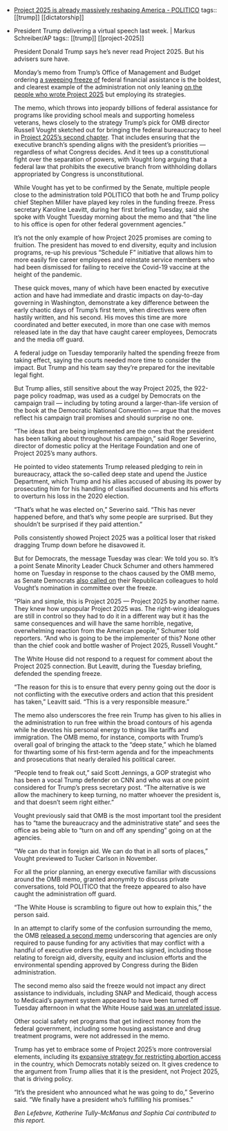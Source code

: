 - [Project 2025 is already massively reshaping America - POLITICO](https://www.politico.com/news/2025/01/29/trump-federal-spending-freeze-project-2025-007378)
  tags:: [[trump]] [[dictatorship]]
- President Trump delivering a virtual speech last week. | Markus Schreiber/AP
  tags:: [[trump]] [[project-2025]] 
  
  President Donald Trump says he’s never read Project 2025. But his advisers sure have.
  
  Monday’s memo from Trump’s Office of Management and Budget ordering [a sweeping freeze of](https://www.politico.com/news/2025/01/28/omb-funding-freeze-trump-00200943) federal financial assistance is the boldest, and clearest example of the administration not only leaning [on the people who wrote Project 2025](https://www.politico.com/news/2024/11/21/trump-taps-project-2025-authors-administration-00191047) but employing its strategies.
  
  The memo, which throws into jeopardy billions of federal assistance for programs like providing school meals and supporting homeless veterans, hews closely to the strategy Trump’s pick for OMB director Russell Vought sketched out for bringing the federal bureaucracy to heel in [Project 2025’s second chapter](https://static.project2025.org/2025_MandateForLeadership_FULL.pdf). That includes ensuring that the executive branch’s spending aligns with the president’s priorities — regardless of what Congress decides. And it tees up a constitutional fight over the separation of powers, with Vought long arguing that a federal law that prohibits the executive branch from withholding dollars appropriated by Congress is unconstitutional.
  
  While Vought has yet to be confirmed by the Senate, multiple people close to the administration told POLITICO that both he and Trump policy chief Stephen Miller have played key roles in the funding freeze. Press secretary Karoline Leavitt, during her first briefing Tuesday, said she spoke with Vought Tuesday morning about the memo and that “the line to his office is open for other federal government agencies.”
  
  It’s not the only example of how Project 2025 promises are coming to fruition. The president has moved to end diversity, equity and inclusion programs, re-up his previous “Schedule F” initiative that allows him to more easily fire career employees and reinstate service members who had been dismissed for failing to receive the Covid-19 vaccine at the height of the pandemic.
  
  These quick moves, many of which have been enacted by executive action and have had immediate and drastic impacts on day-to-day governing in Washington, demonstrate a key difference between the early chaotic days of Trump’s first term, when directives were often hastily written, and his second. His moves this time are more coordinated and better executed, in more than one case with memos released late in the day that have caught career employees, Democrats and the media off guard.
  
  A federal judge on Tuesday temporarily halted the spending freeze from taking effect, saying the courts needed more time to consider the impact. But Trump and his team say they’re prepared for the inevitable legal fight.
  
  But Trump allies, still sensitive about the way Project 2025, the 922-page policy roadmap, was used as a cudgel by Democrats on the campaign trail — including by toting around a larger-than-life version of the book at the Democratic National Convention — argue that the moves reflect his campaign trail promises and should surprise no one.
  
  “The ideas that are being implemented are the ones that the president has been talking about throughout his campaign,” said Roger Severino, director of domestic policy at the Heritage Foundation and one of Project 2025’s many authors.
  
  He pointed to video statements Trump released pledging to rein in bureaucracy, attack the so-called deep state and upend the Justice Department, which Trump and his allies accused of abusing its power by prosecuting him for his handling of classified documents and his efforts to overturn his loss in the 2020 election.
  
  “That’s what he was elected on,” Severino said. “This has never happened before, and that’s why some people are surprised. But they shouldn’t be surprised if they paid attention.”
  
  Polls consistently showed Project 2025 was a political loser that risked dragging Trump down before he disavowed it.
  
  But for Democrats, the message Tuesday was clear: We told you so. It’s a point Senate Minority Leader Chuck Schumer and others hammered home on Tuesday in response to the chaos caused by the OMB memo, as Senate Democrats [also called on](https://www.politico.com/live-updates/2025/01/28/congress/omb-vought-confirmation-trump-00200951) their Republican colleagues to hold Vought’s nomination in committee over the freeze.
  
  “Plain and simple, this is Project 2025 — Project 2025 by another name. They knew how unpopular Project 2025 was. The right-wing idealogues are still in control so they had to do it in a different way but it has the same consequences and will have the same horrible, negative, overwhelming reaction from the American people,” Schumer told reporters. “And who is going to be the implementer of this? None other than the chief cook and bottle washer of Project 2025, Russell Vought.”
  
  The White House did not respond to a request for comment about the Project 2025 connection. But Leavitt, during the Tuesday briefing, defended the spending freeze.
  
  “The reason for this is to ensure that every penny going out the door is not conflicting with the executive orders and action that this president has taken,” Leavitt said. “This is a very responsible measure.”
  
  The memo also underscores the free rein Trump has given to his allies in the administration to run free within the broad contours of his agenda while he devotes his personal energy to things like tariffs and immigration. The OMB memo, for instance, comports with Trump’s overall goal of bringing the attack to the “deep state,” which he blamed for thwarting some of his first-term agenda and for the impeachments and prosecutions that nearly derailed his political career.
  
  “People tend to freak out,” said Scott Jennings, a GOP strategist who has been a vocal Trump defender on CNN and who was at one point considered for Trump’s press secretary post. “The alternative is we allow the machinery to keep turning, no matter whoever the president is, and that doesn’t seem right either.”
  
  Vought previously said that OMB is the most important tool the president has to “tame the bureaucracy and the administrative state” and sees the office as being able to “turn on and off any spending” going on at the agencies.
  
  “We can do that in foreign aid. We can do that in all sorts of places,” Vought previewed to Tucker Carlson in November.
  
  For all the prior planning, an energy executive familiar with discussions around the OMB memo, granted anonymity to discuss private conversations, told POLITICO that the freeze appeared to also have caught the administration off guard.
  
  “The White House is scrambling to figure out how to explain this,” the person said.
  
  In an attempt to clarify some of the confusion surrounding the memo, the OMB [released a second memo](https://www.politico.com/news/2025/01/28/omb-funding-freeze-trump-00200943) underscoring that agencies are only required to pause funding for any activities that may conflict with a handful of executive orders the president has signed, including those relating to foreign aid, diversity, equity and inclusion efforts and the environmental spending approved by Congress during the Biden administration.
  
  The second memo also said the freeze would not impact any direct assistance to individuals, including SNAP and Medicaid, though access to Medicaid’s payment system appeared to have been turned off Tuesday afternoon in what the White House [said was an unrelated issue](https://x.com/PressSec/status/1884329868030271759).
  
  Other social safety net programs that get indirect money from the federal government, including some housing assistance and drug treatment programs, were not addressed in the memo.
  
  Trump has yet to embrace some of Project 2025’s more controversial elements, including its [expansive strategy for restricting abortion access](https://www.politico.com/news/2024/01/29/trump-abortion-ban-2024-campaign-00138417) in the country, which Democrats notably seized on. It gives credence to the argument from Trump allies that it is the president, not Project 2025, that is driving policy.
  
  “It’s the president who announced what he was going to do,” Severino said. “We finally have a president who’s fulfilling his promises.”
  
  *Ben Lefebvre, Katherine Tully-McManus and Sophia Cai contributed to this report.*